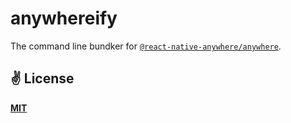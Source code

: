 # anywhereify
The command line bundker for [`@react-native-anywhere/anywhere`](https://github.com/react-native-anywhere/anywhere).

## ✌️ License
[**MIT**](./LICENSE)
